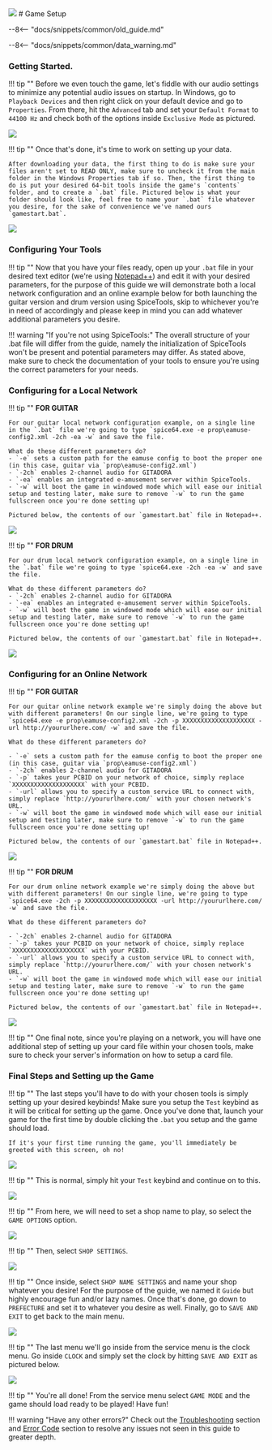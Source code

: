 <img class="header-logo" src="/img/bemani/gitadora/matixx/logo.webp">
# Game Setup

--8<-- "docs/snippets/common/old_guide.md"

--8<-- "docs/snippets/common/data_warning.md"

### Getting Started.

!!! tip ""
    Before we even touch the game, let's fiddle with our audio settings to minimize any potential audio issues on startup. In Windows, go to `Playback Devices` and then right click on your default device and go to `Properties`. From there, hit the `Advanced` tab and set your `Default Format` to `44100 Hz` and check both of the options inside `Exclusive Mode` as pictured.

<img src="/img/common/audio_24_441.webp">

!!! tip ""
    Once that's done, it's time to work on setting up your data.

    After downloading your data, the first thing to do is make sure your files aren't set to READ ONLY, make sure to uncheck it from the main folder in the Windows Properties tab if so. Then, the first thing to do is put your desired 64-bit tools inside the game's `contents` folder, and to create a `.bat` file. Pictured below is what your folder should look like, feel free to name your `.bat` file whatever you desire, for the sake of convenience we've named ours `gamestart.bat`.

<img src="/img/bemani/gitadora/matixx/1.webp">

### Configuring Your Tools

!!! tip ""
    Now that you have your files ready, open up your `.bat` file in your desired text editor (we're using [Notepad++](https://notepad-plus-plus.org/)) and edit it with your desired parameters, for the purpose of this guide we will demonstrate both a local network configuration and an online example below for both launching the guitar version and drum version using SpiceTools, skip to whichever you're in need of accordingly and please keep in mind you can add whatever additional parameters you desire.

!!! warning "If you're not using SpiceTools:"
    The overall structure of your .bat file will differ from the guide, namely the initialization of SpiceTools won't be present and potential parameters may differ. As stated above, make sure to check the documentation of your tools to ensure you're using the correct parameters for your needs.

### Configuring for a Local Network

!!! tip ""
    **FOR GUITAR**

    For our guitar local network configuration example, on a single line in the `.bat` file we're going to type `spice64.exe -e prop\eamuse-config2.xml -2ch -ea -w` and save the file. 

    What do these different parameters do?
    - `-e` sets a custom path for the eamuse config to boot the proper one (in this case, guitar via `prop\eamuse-config2.xml`)
    - `-2ch` enables 2-channel audio for GITADORA
    - `-ea` enables an integrated e-amusement server within SpiceTools.
    - `-w` will boot the game in windowed mode which will ease our initial setup and testing later, make sure to remove `-w` to run the game fullscreen once you're done setting up!

    Pictured below, the contents of our `gamestart.bat` file in Notepad++.

<img src="/img/bemani/gitadora/matixx/2g.webp">

!!! tip ""
    **FOR DRUM**

    For our drum local network configuration example, on a single line in the `.bat` file we're going to type `spice64.exe -2ch -ea -w` and save the file. 

    What do these different parameters do?
    - `-2ch` enables 2-channel audio for GITADORA
    - `-ea` enables an integrated e-amusement server within SpiceTools.
    - `-w` will boot the game in windowed mode which will ease our initial setup and testing later, make sure to remove `-w` to run the game fullscreen once you're done setting up!

    Pictured below, the contents of our `gamestart.bat` file in Notepad++.

<img src="/img/bemani/gitadora/matixx/2d.webp">

### Configuring for an Online Network

!!! tip ""
    **FOR GUITAR**

    For our guitar online network example we're simply doing the above but with different parameters! On our single line, we're going to type `spice64.exe -e prop\eamuse-config2.xml -2ch -p XXXXXXXXXXXXXXXXXXXX -url http://yoururlhere.com/ -w` and save the file. 

    What do these different parameters do? 

    - `-e` sets a custom path for the eamuse config to boot the proper one (in this case, guitar via `prop\eamuse-config2.xml`)
    - `-2ch` enables 2-channel audio for GITADORA
    - `-p` takes your PCBID on your network of choice, simply replace `XXXXXXXXXXXXXXXXXXXX` with your PCBID.
    - `-url` allows you to specify a custom service URL to connect with, simply replace `http://yoururlhere.com/` with your chosen network's URL.
    - `-w` will boot the game in windowed mode which will ease our initial setup and testing later, make sure to remove `-w` to run the game fullscreen once you're done setting up!

    Pictured below, the contents of our `gamestart.bat` file in Notepad++.

<img src="/img/bemani/gitadora/matixx/3g.webp">

!!! tip ""
    **FOR DRUM**

    For our drum online network example we're simply doing the above but with different parameters! On our single line, we're going to type `spice64.exe -2ch -p XXXXXXXXXXXXXXXXXXXX -url http://yoururlhere.com/ -w` and save the file. 

    What do these different parameters do? 

    - `-2ch` enables 2-channel audio for GITADORA
    - `-p` takes your PCBID on your network of choice, simply replace `XXXXXXXXXXXXXXXXXXXX` with your PCBID.
    - `-url` allows you to specify a custom service URL to connect with, simply replace `http://yoururlhere.com/` with your chosen network's URL.
    - `-w` will boot the game in windowed mode which will ease our initial setup and testing later, make sure to remove `-w` to run the game fullscreen once you're done setting up!

    Pictured below, the contents of our `gamestart.bat` file in Notepad++.

<img src="/img/bemani/gitadora/matixx/3d.webp">

!!! tip ""
    One final note, since you're playing on a network, you will have one additional step of setting up your card file within your chosen tools, make sure to check your server's information on how to setup a card file.

### Final Steps and Setting up the Game

!!! tip ""
    The last steps you'll have to do with your chosen tools is simply setting up your desired keybinds! Make sure you setup the `Test` keybind as it will be critical for setting up the game. Once you've done that, launch your game for the first time by double clicking the `.bat` you setup and the game should load.

    If it's your first time running the game, you'll immediately be greeted with this screen, oh no!

<img src="/img/bemani/gitadora/matixx/4.webp">

!!! tip ""
    This is normal, simply hit your `Test` keybind and continue on to this.

<img src="/img/bemani/gitadora/matixx/5.webp">

!!! tip ""
    From here, we will need to set a shop name to play, so select the `GAME OPTIONS` option.

<img src="/img/bemani/gitadora/matixx/6.webp">

!!! tip "" 
    Then, select `SHOP SETTINGS`.

<img src="/img/bemani/gitadora/matixx/7.webp">

!!! tip "" 
    Once inside, select `SHOP NAME SETTINGS` and name your shop whatever you desire! For the purpose of the guide, we named it `Guide` but highly encourage fun and/or lazy names. Once that's done, go down to `PREFECTURE` and set it to whatever you desire as well. Finally, go to `SAVE AND EXIT` to get back to the main menu.

<img src="/img/bemani/gitadora/matixx/8.webp">

!!! tip ""
    The last menu we'll go inside from the service menu is the clock menu. Go inside `CLOCK` and simply set the clock by hitting `SAVE AND EXIT` as pictured below.

<img src="/img/bemani/gitadora/matixx/9.webp">

!!! tip ""
    You're all done! From the service menu select `GAME MODE` and the game should load ready to be played! Have fun!

!!! warning "Have any other errors?"
    Check out the [Troubleshooting](troubleshooting.md) section and [Error Code](/errorcodes/bemani.md) section to resolve any issues not seen in this guide to greater depth.
